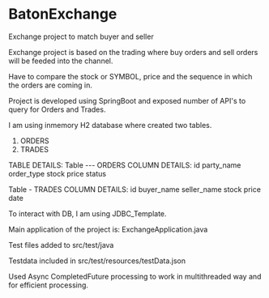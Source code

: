 # BatonExchange
Exchange project to match buyer and seller

Exchange project is based on the trading where buy orders and sell orders will be feeded into the channel.

Have to compare the stock or SYMBOL, price and the sequence in which the orders are coming in.

Project is developed using SpringBoot and exposed number of API's to query for Orders and Trades.

I am using inmemory H2 database where created two tables.
1. ORDERS
2. TRADES

TABLE DETAILS:
Table --- ORDERS
COLUMN DETAILS:
id    party_name   order_type   stock    price   status

Table - TRADES
COLUMN DETAILS:
id    buyer_name   seller_name  stock   price   date

To interact with DB, I am using JDBC_Template.

Main application of the project is:
ExchangeApplication.java

Test files added to src/test/java

Testdata included in src/test/resources/testData.json

Used Async CompletedFuture processing to work in multithreaded way and for efficient processing.

